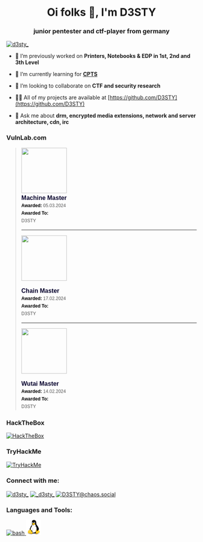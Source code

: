 <h1 align="center">Oi folks 👋, I'm D3STY</h1>
<h3 align="center">junior pentester and ctf-player from germany</h3>

<p align="left"> <a href="https://twitter.com/d3sty_" target="blank"><img src="https://img.shields.io/twitter/follow/d3sty_?logo=twitter&style=for-the-badge" alt="d3sty_" /></a> </p>

- 🔭 I’m previously worked on **Printers, Notebooks & EDP in 1st, 2nd and 3th Level**

- 🌱 I’m currently learning for **[CPTS](https://www.hackthebox.com/blog/certified-penetration-testing-specialist-cpts)**

- 👯 I’m looking to collaborate on **CTF and security research**

- 👨‍💻 All of my projects are available at [https://github.com/D3STY](https://github.com/D3STY)

- 💬 Ask me about **drm, encrypted media extensions, network and server architecture, cdn, irc**


<h3 align="left">VulnLab.com</h3>
<blockquote class="badgr-badge" style="font-family: Helvetica, Roboto, &quot;Segoe UI&quot;, Calibri, sans-serif;"><a href="https://api.eu.badgr.io/public/assertions/GS4HK1OdQXKiZnIy7vsRlA"><img width="120px" height="120px" src="https://api.eu.badgr.io/public/assertions/GS4HK1OdQXKiZnIy7vsRlA/image"></a><p class="badgr-badge-name" style="hyphens: auto; overflow-wrap: break-word; word-wrap: break-word; margin: 0; font-size: 16px; font-weight: 600; font-style: normal; font-stretch: normal; line-height: 1.25; letter-spacing: normal; text-align: left; color: #05012c;">Machine Master</p><p class="badgr-badge-date" style="margin: 0; font-size: 12px; font-style: normal; font-stretch: normal; line-height: 1.67; letter-spacing: normal; text-align: left; color: #555555;"><strong style="font-size: 12px; font-weight: bold; font-style: normal; font-stretch: normal; line-height: 1.67; letter-spacing: normal; text-align: left; color: #000;">Awarded: </strong>05.03.2024</p><p class="badgr-badge-recipient" style="margin: 0; font-size: 12px; font-style: normal; font-stretch: normal; line-height: 1.67; letter-spacing: normal; text-align: left; color: #555555;"><strong style="font-size: 12px; font-weight: bold; font-style: normal; font-stretch: normal; line-height: 1.67; letter-spacing: normal; text-align: left; color: #000;">Awarded To: </strong><span style="display: block;"> D3STY</span></p>

  ---

<a href="https://api.eu.badgr.io/public/assertions/ZoQ92IaQS16g6ItAJ6UCvg"><img width="120px" height="120px" src="https://api.eu.badgr.io/public/assertions/ZoQ92IaQS16g6ItAJ6UCvg/image"></a><p class="badgr-badge-name" style="hyphens: auto; overflow-wrap: break-word; word-wrap: break-word; margin: 0; font-size: 16px; font-weight: 600; font-style: normal; font-stretch: normal; line-height: 1.25; letter-spacing: normal; text-align: left; color: #05012c;">Chain Master</p><p class="badgr-badge-date" style="margin: 0; font-size: 12px; font-style: normal; font-stretch: normal; line-height: 1.67; letter-spacing: normal; text-align: left; color: #555555;"><strong style="font-size: 12px; font-weight: bold; font-style: normal; font-stretch: normal; line-height: 1.67; letter-spacing: normal; text-align: left; color: #000;">Awarded: </strong>17.02.2024</p><p class="badgr-badge-recipient" style="margin: 0; font-size: 12px; font-style: normal; font-stretch: normal; line-height: 1.67; letter-spacing: normal; text-align: left; color: #555555;"><strong style="font-size: 12px; font-weight: bold; font-style: normal; font-stretch: normal; line-height: 1.67; letter-spacing: normal; text-align: left; color: #000;">Awarded To: </strong><span style="display: block;"> D3STY</span>

  ---

<a href="https://api.eu.badgr.io/public/assertions/2MTFqZVPSvuqap7eeI3_hQ"><img width="120px" height="120px" src="https://api.eu.badgr.io/public/assertions/2MTFqZVPSvuqap7eeI3_hQ/image"></a><p class="badgr-badge-name" style="hyphens: auto; overflow-wrap: break-word; word-wrap: break-word; margin: 0; font-size: 16px; font-weight: 600; font-style: normal; font-stretch: normal; line-height: 1.25; letter-spacing: normal; text-align: left; color: #05012c;">Wutai Master</p><p class="badgr-badge-date" style="margin: 0; font-size: 12px; font-style: normal; font-stretch: normal; line-height: 1.67; letter-spacing: normal; text-align: left; color: #555555;"><strong style="font-size: 12px; font-weight: bold; font-style: normal; font-stretch: normal; line-height: 1.67; letter-spacing: normal; text-align: left; color: #000;">Awarded: </strong>14.02.2024</p><p class="badgr-badge-recipient" style="margin: 0; font-size: 12px; font-style: normal; font-stretch: normal; line-height: 1.67; letter-spacing: normal; text-align: left; color: #555555;"><strong style="font-size: 12px; font-weight: bold; font-style: normal; font-stretch: normal; line-height: 1.67; letter-spacing: normal; text-align: left; color: #000;">Awarded To: </strong><span style="display: block;"> D3STY</span></p></blockquote>

<h3 align="left">HackTheBox</h3>
<a href="https://app.hackthebox.com/profile/1564172" target="_blank" rel="noreferrer"> <img src="https://www.hackthebox.com/badge/image/1564172" alt="HackTheBox"> </a>

<h3 align="left">TryHackMe</h3>
<a href="https://tryhackme.com/p/D3STY" target="_blank" rel="noreferrer"> <img src="https://tryhackme-badges.s3.amazonaws.com/D3STY.png" alt="TryHackMe"> </a>

<h3 align="left">Connect with me:</h3>
<p align="left">
<a href="https://twitter.com/d3sty_" target="blank"><img align="center" src="https://raw.githubusercontent.com/rahuldkjain/github-profile-readme-generator/master/src/images/icons/Social/twitter.svg" alt="d3sty_" height="30" width="40" /></a>
<a href="https://instagram.com/_d3sty_" target="blank"><img align="center" src="https://raw.githubusercontent.com/rahuldkjain/github-profile-readme-generator/master/src/images/icons/Social/instagram.svg" alt="_d3sty_" height="30" width="40" /></a>
<a rel="me" href="https://chaos.social/@D3STY" target="blank"><img align="center" src="https://chaos.social/packs/media/images/logo-d4b5dc90fd3e117d141ae7053b157f58.svg" alt="D3STY@chaos.social" height="30" width="40" /> </a>
</p>

<h3 align="left">Languages and Tools:</h3>
<p align="left"> <a href="https://www.gnu.org/software/bash/" target="_blank" rel="noreferrer"> <img src="https://www.vectorlogo.zone/logos/gnu_bash/gnu_bash-icon.svg" alt="bash" width="40" height="40"/> </a> <a href="https://www.linux.org/" target="_blank" rel="noreferrer"> <img src="https://raw.githubusercontent.com/devicons/devicon/master/icons/linux/linux-original.svg" alt="linux" width="40" height="40"/> </a> </p>
